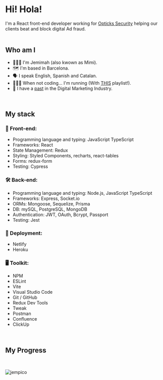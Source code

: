 <h1 align="left">Hi! Hola!</h1>
I'm a React front-end developer working for <a href="https://optickssecurity.com/">Opticks Security</a> helping our clients beat and block digital Ad fraud.
<br>
<br>
<h2 align="left">Who am I</h1>
<ul>
<li> 👩🏽‍💻 I'm Jemimah (also kwown as Mimi).</li>
<li> 🗺 I'm based in Barcelona.</li>
<li> 🗣️ I speak English, Spanish and Catalan.</li>
<li> 🏃🏻‍♀️ When not coding...  I'm running (With <a href="https://open.spotify.com/playlist/0GD1RMN2R3enVkelfdvVtm?si=9046b52a8ff64da6">THIS</a> playlist!).</li>
<li> 🐣 I have a <a href="https://www.linkedin.com/in/jempico/"> past</a> in the Digital Marketing Industry.</li>
</ul>
<br>

<h2 align="left">My stack</h1>

<h3 align="left">🎨 Front-end: </h3>
<ul>
<li> Programming language and typing: JavaScript TypeScript</li>
<li> Frameworks: React </li>
<li> State Management: Redux </li>
<li> Styling: Styled Components, recharts, react-tables </li>
<li> Forms: redux-form </li>
<li> Testing: Cypress </li>
</ul>

<h3 align="left"> 🛠 Back-end: </h3>

<ul>
<li> Programming language and typing: Node.js, JavaScript TypeScript</li>
<li> Frameworks: Express, Socket.io </li>
<li> ORMs: Mongoose, Sequelize, Prisma </li>
<li> DB: mySQL, PostgreSQL, MongoDB </li>
<li> Authentication: JWT, OAuth, Bcrypt, Passport </li>
<li> Testing: Jest </li>
</ul>

<h3 align="left"> 🚀 Deployment: </h3> 
<ul>
<li> Netlify </li>
<li> Heroku </li>
</ul>  

<h3 align="left"> 🖥 Toolkit: </h3> 
<ul>
<li> NPM </li>
<li> ESLint </li>
<li> Vite </li>
<li> Visual Studio Code </li>
<li> Git / GitHub </li>
<li> Redux Dev Tools </li>
<li> Tweak </li>
<li> Postman </li>
<li> Confluence </li>
<li> ClickUp </li>
</ul>  

<br>
<h2 align="left">My Progress</h1>
<br>
<p><img align="center" src="https://github-readme-streak-stats.herokuapp.com/?user=jempico&" alt="jempico" /></p>
